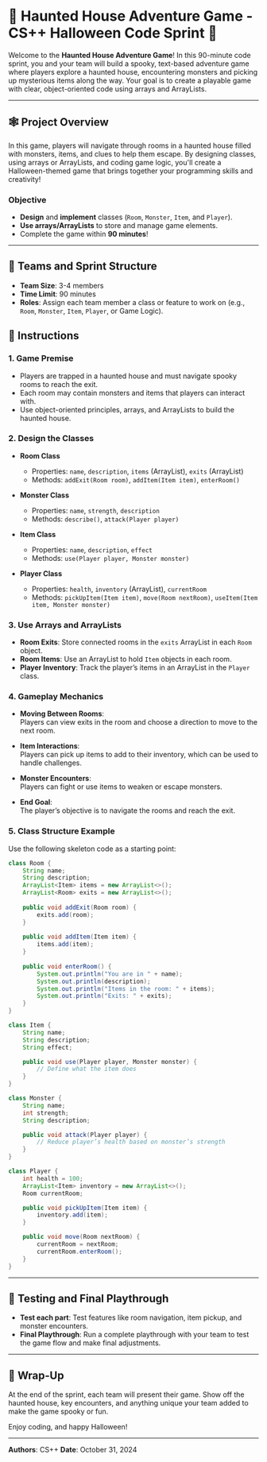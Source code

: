 
# 🎃 Haunted House Adventure Game - CS++ Halloween Code Sprint 👻

Welcome to the **Haunted House Adventure Game**! In this 90-minute code sprint, you and your team will build a spooky, text-based adventure game where players explore a haunted house, encountering monsters and picking up mysterious items along the way. Your goal is to create a playable game with clear, object-oriented code using arrays and ArrayLists.

---

## 🕸️ Project Overview

In this game, players will navigate through rooms in a haunted house filled with monsters, items, and clues to help them escape. By designing classes, using arrays or ArrayLists, and coding game logic, you'll create a Halloween-themed game that brings together your programming skills and creativity!

### Objective
- **Design** and **implement** classes (`Room`, `Monster`, `Item`, and `Player`).
- **Use arrays/ArrayLists** to store and manage game elements.
- Complete the game within **90 minutes**!

---

## 👥 Teams and Sprint Structure

- **Team Size**: 3-4 members
- **Time Limit**: 90 minutes
- **Roles**: Assign each team member a class or feature to work on (e.g., `Room`, `Monster`, `Item`, `Player`, or Game Logic).

## 📜 Instructions

### 1. **Game Premise**
   - Players are trapped in a haunted house and must navigate spooky rooms to reach the exit.
   - Each room may contain monsters and items that players can interact with.
   - Use object-oriented principles, arrays, and ArrayLists to build the haunted house.

### 2. **Design the Classes**

   - **Room Class**
     - Properties: `name`, `description`, `items` (ArrayList<Item>), `exits` (ArrayList<Room>)
     - Methods: `addExit(Room room)`, `addItem(Item item)`, `enterRoom()`

   - **Monster Class**
     - Properties: `name`, `strength`, `description`
     - Methods: `describe()`, `attack(Player player)`

   - **Item Class**
     - Properties: `name`, `description`, `effect`
     - Methods: `use(Player player, Monster monster)`

   - **Player Class**
     - Properties: `health`, `inventory` (ArrayList<Item>), `currentRoom`
     - Methods: `pickUpItem(Item item)`, `move(Room nextRoom)`, `useItem(Item item, Monster monster)`

### 3. **Use Arrays and ArrayLists**

   - **Room Exits**: Store connected rooms in the `exits` ArrayList in each `Room` object.
   - **Room Items**: Use an ArrayList to hold `Item` objects in each room.
   - **Player Inventory**: Track the player’s items in an ArrayList in the `Player` class.

### 4. **Gameplay Mechanics**

   - **Moving Between Rooms**:  
     Players can view exits in the room and choose a direction to move to the next room.

   - **Item Interactions**:  
     Players can pick up items to add to their inventory, which can be used to handle challenges.

   - **Monster Encounters**:  
     Players can fight or use items to weaken or escape monsters.

   - **End Goal**:  
     The player’s objective is to navigate the rooms and reach the exit.

### 5. **Class Structure Example**

Use the following skeleton code as a starting point:

```java
class Room {
    String name;
    String description;
    ArrayList<Item> items = new ArrayList<>();
    ArrayList<Room> exits = new ArrayList<>();
    
    public void addExit(Room room) {
        exits.add(room);
    }
    
    public void addItem(Item item) {
        items.add(item);
    }
    
    public void enterRoom() {
        System.out.println("You are in " + name);
        System.out.println(description);
        System.out.println("Items in the room: " + items);
        System.out.println("Exits: " + exits);
    }
}

class Item {
    String name;
    String description;
    String effect;

    public void use(Player player, Monster monster) {
        // Define what the item does
    }
}

class Monster {
    String name;
    int strength;
    String description;

    public void attack(Player player) {
        // Reduce player’s health based on monster’s strength
    }
}

class Player {
    int health = 100;
    ArrayList<Item> inventory = new ArrayList<>();
    Room currentRoom;

    public void pickUpItem(Item item) {
        inventory.add(item);
    }

    public void move(Room nextRoom) {
        currentRoom = nextRoom;
        currentRoom.enterRoom();
    }
}
```

---

## 🧪 Testing and Final Playthrough

- **Test each part**: Test features like room navigation, item pickup, and monster encounters.
- **Final Playthrough**: Run a complete playthrough with your team to test the game flow and make final adjustments.

---

## 🎉 Wrap-Up

At the end of the sprint, each team will present their game. Show off the haunted house, key encounters, and anything unique your team added to make the game spooky or fun.

Enjoy coding, and happy Halloween!

---

**Authors**: CS++ 
**Date**: October 31, 2024  
